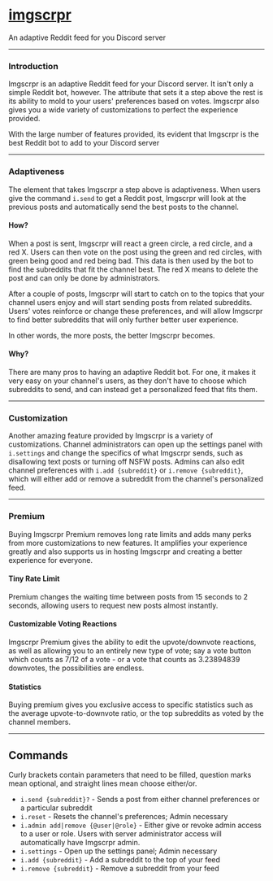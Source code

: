 # [imgscrpr](https://discord.com/api/oauth2/authorize?client_id=904018497657532447&permissions=60480&scope=bot)
An adaptive Reddit feed for you Discord server
***
### Introduction
Imgscrpr is an adaptive Reddit feed for your Discord server. It isn't only a simple Reddit bot, however. The attribute that sets it a step above the rest is its ability to mold to your users' preferences based on votes. Imgscrpr also gives you a wide variety of customizations to perfect the experience provided.

With the large number of features provided, its evident that Imgscrpr is the best Reddit bot to add to your Discord server
***
### Adaptiveness
The element that takes Imgscrpr a step above is adaptiveness. When users give the command `i.send` to get a Reddit post, Imgscrpr will look at the previous posts and automatically send the best posts to the channel.

#### How?
When a post is sent, Imgscrpr will react a green circle, a red circle, and a red X. Users can then vote on the post using the green and red circles, with green being good and red being bad. This data is then used by the bot to find the subreddits that fit the channel best. The red X means to delete the post and can only be done by administrators.

After a couple of posts, Imgscrpr will start to catch on to the topics that your channel users enjoy and will start sending posts from related subreddits. Users' votes reinforce or change these preferences, and will allow Imgscrpr to find better subreddits that will only further better user experience.

In other words, the more posts, the better Imgscrpr becomes.

#### Why?
There are many pros to having an adaptive Reddit bot. For one, it makes it very easy on your channel's users, as they don't have to choose which subreddits to send, and can instead get a personalized feed that fits them.
***
### Customization
Another amazing feature provided by Imgscrpr is a variety of customizations. Channel administrators can open up the settings panel with `i.settings` and change the specifics of what Imgscrpr sends, such as disallowing text posts or turning off NSFW posts. Admins can also edit channel preferences with `i.add {subreddit}` or `i.remove {subreddit}`, which will either add or remove a subreddit from the channel's personalized feed.
***
### Premium
Buying Imgscrpr Premium removes long rate limits and adds many perks from more customizations to new features. It amplifies your experience greatly and also supports us in hosting Imgscrpr and creating a better experience for everyone.

#### Tiny Rate Limit
Premium changes the waiting time between posts from 15 seconds to 2 seconds, allowing users to request new posts almost instantly.

#### Customizable Voting Reactions
Imgscrpr Premium gives the ability to edit the upvote/downvote reactions, as well as allowing you to an entirely new type of vote; say a vote button which counts as 7/12 of a vote - or a vote that counts as 3.23894839 downvotes, the possibilities are endless.

#### Statistics
Buying premium gives you exclusive access to specific statistics such as the average upvote-to-downvote ratio, or the top subreddits as voted by the channel members.
***
## Commands
Curly brackets contain parameters that need to be filled, question marks mean optional, and straight lines mean choose either/or.
* `i.send {subreddit}?` - Sends a post from either channel preferences or a particular subreddit
* `i.reset` - Resets the channel's preferences; Admin necessary
* `i.admin add|remove {@user|@role}` - Either give or revoke admin access to a user or role. Users with server administrator access will automatically have Imgscrpr admin.
* `i.settings` - Open up the settings panel; Admin necessary
* `i.add {subreddit}` - Add a subreddit to the top of your feed
* `i.remove {subreddit}` - Remove a subreddit from your feed
